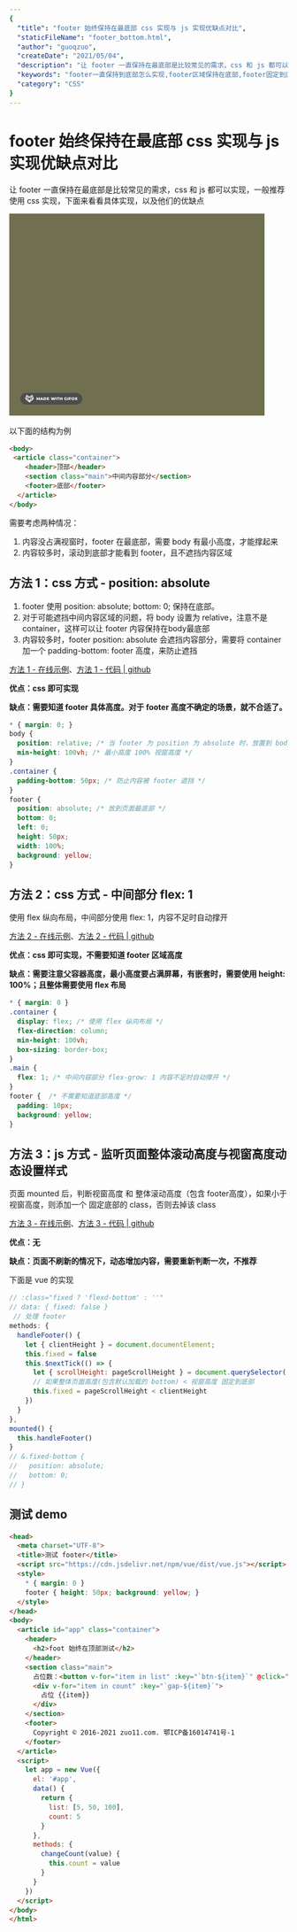 ```yaml
---
{
  "title": "footer 始终保持在最底部 css 实现与 js 实现优缺点对比",
  "staticFileName": "footer_bottom.html",
  "author": "guoqzuo",
  "createDate": "2021/05/04",
  "description": "让 footer 一直保持在最底部是比较常见的需求，css 和 js 都可以实现，一般推荐使用 css 实现，下面来看看具体实现，以及他们的优缺点。需要考虑两种情况：1. 内容没占满视窗时，footer 在最底部，需要 body 有最小高度，才能撑起来 2. 内容较多时，滚动到底部才能看到 footer，且不遮挡内容区域",
  "keywords": "footer一直保持到底部怎么实现,footer区域保持在底部,footer固定到底部",
  "category": "CSS"
}
---
```

# footer 始终保持在最底部 css 实现与 js 实现优缺点对比
让 footer 一直保持在最底部是比较常见的需求，css 和 js 都可以实现，一般推荐使用 css 实现，下面来看看具体实现，以及他们的优缺点

![footer-bottom.gif](../../../images/blog/css/footer-bottom.gif)

以下面的结构为例

```html
<body>
 <article class="container">
    <header>顶部</header>
    <section class="main">中间内容部分</section>
    <footer>底部</footer>
  </article>
</body>
```

需要考虑两种情况：
1. 内容没占满视窗时，footer 在最底部，需要 body 有最小高度，才能撑起来
2. 内容较多时，滚动到底部才能看到 footer，且不遮挡内容区域

## 方法 1：css 方式 - position: absolute

1. footer 使用 position: absolute; bottom: 0; 保持在底部。
2. 对于可能遮挡中间内容区域的问题，将 body 设置为 relative，注意不是 container，这样可以让 footer 内容保持在body最底部
3. 内容较多时，footer position: absolute 会遮挡内容部分，需要将 container 加一个 padding-bottom: footer 高度，来防止遮挡

[方法 1 - 在线示例](https://zuoxiaobai.github.io/fedemo/src/DebugDemo/footer%E5%A7%8B%E7%BB%88%E6%98%BE%E7%A4%BA%E5%9C%A8%E6%9C%80%E5%BA%95%E9%83%A8/index-css-absolute.html)、[方法 1 - 代码 | github](https://github.com/dev-zuo/fedemo/blob/master/src/DebugDemo/footer%E5%A7%8B%E7%BB%88%E6%98%BE%E7%A4%BA%E5%9C%A8%E6%9C%80%E5%BA%95%E9%83%A8/index-css-absolute.html)

**优点：css 即可实现**

**缺点：需要知道 footer 具体高度。对于 footer 高度不确定的场景，就不合适了。**
```css
* { margin: 0; }
body {
  position: relative; /* 当 footer 为 position 为 absolute 时，放置到 body 底部 */
  min-height: 100vh; /* 最小高度 100% 视窗高度 */
}
.container {
  padding-bottom: 50px; /* 防止内容被 footer 遮挡 */
}
footer { 
  position: absolute; /* 放到页面最底部 */
  bottom: 0;
  left: 0;
  height: 50px;
  width: 100%;
  background: yellow;
}
```
## 方法 2：css 方式 - 中间部分 flex: 1
使用 flex 纵向布局，中间部分使用 flex: 1，内容不足时自动撑开

[方法 2 - 在线示例](https://zuoxiaobai.github.io/fedemo/src/DebugDemo/footer%E5%A7%8B%E7%BB%88%E6%98%BE%E7%A4%BA%E5%9C%A8%E6%9C%80%E5%BA%95%E9%83%A8/index-css-flex1.html)、[方法 2 - 代码 | github](https://github.com/dev-zuo/fedemo/blob/master/src/DebugDemo/footer%E5%A7%8B%E7%BB%88%E6%98%BE%E7%A4%BA%E5%9C%A8%E6%9C%80%E5%BA%95%E9%83%A8/index-css-flex1.html)

**优点：css 即可实现，不需要知道 footer 区域高度**

**缺点：需要注意父容器高度，最小高度要占满屏幕，有嵌套时，需要使用 height: 100%；且整体需要使用 flex 布局**
```css
* { margin: 0 }
.container { 
  display: flex; /* 使用 flex 纵向布局 */
  flex-direction: column;
  min-height: 100vh;
  box-sizing: border-box;
}
.main {
  flex: 1; /* 中间内容部分 flex-grow: 1 内容不足时自动撑开 */
}
footer {  /* 不需要知道底部高度 */
  padding: 10px;
  background: yellow;
}
```

## 方法 3：js 方式 - 监听页面整体滚动高度与视窗高度动态设置样式
页面 mounted 后，判断视窗高度 和 整体滚动高度（包含 footer高度），如果小于视窗高度，则添加一个 固定底部的 class，否则去掉该 class

[方法 3 - 在线示例](https://zuoxiaobai.github.io/fedemo/src/DebugDemo/footer%E5%A7%8B%E7%BB%88%E6%98%BE%E7%A4%BA%E5%9C%A8%E6%9C%80%E5%BA%95%E9%83%A8/index-js.html)、[方法 3 - 代码 | github](https://github.com/dev-zuo/fedemo/blob/master/src/DebugDemo/footer%E5%A7%8B%E7%BB%88%E6%98%BE%E7%A4%BA%E5%9C%A8%E6%9C%80%E5%BA%95%E9%83%A8/index-js.html)

**优点：无**

**缺点：页面不刷新的情况下，动态增加内容，需要重新判断一次，不推荐**

下面是 vue 的实现
```js
// :class="fixed ? 'flexd-bottom' : ''"
// data: { fixed: false }
 // 处理 footer 
methods: {
  handleFooter() {
    let { clientHeight } = document.documentElement;
    this.fixed = false 
    this.$nextTick(() => {
      let { scrollHeight: pageScrollHeight } = document.querySelector('.container')
      // 如果整体页面高度(包含默认加载的 bottom) < 视窗高度 固定到底部
      this.fixed = pageScrollHeight < clientHeight
    })
  }
},
mounted() {
  this.handleFooter()
}
// &.fixed-bottom {
//   position: absolute;
//   bottom: 0;
// }
```


## 测试 demo 
```html
<head>
  <meta charset="UTF-8">
  <title>测试 footer</title>
  <script src="https://cdn.jsdelivr.net/npm/vue/dist/vue.js"></script>
  <style>
    * { margin: 0 }
    footer { height: 50px; background: yellow; }
  </style>
</head>
<body>
  <article id="app" class="container">
    <header>
      <h2>foot 始终在顶部测试</h2>
    </header>
    <section class="main">
      占位数：<button v-for="item in list" :key="`btn-${item}`" @click="changeCount(item)">{{item}}</button>
      <div v-for="item in count" :key="`gap-${item}`">
        占位 {{item}}
      </div>
    </section>
    <footer>
      Copyright © 2016-2021 zuo11.com. 鄂ICP备16014741号-1
    </footer>
  </article>
  <script>
    let app = new Vue({
      el: '#app',
      data() {
        return {
          list: [5, 50, 100],
          count: 5
        }
      },
      methods: {
        changeCount(value) {
          this.count = value
        }
      }
    })
  </script>
</body>
</html>
```